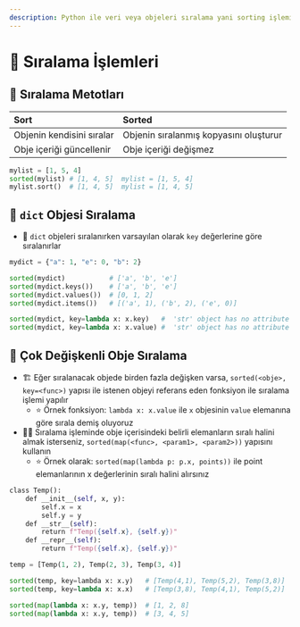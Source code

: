 ```yaml
---
description: Python ile veri veya objeleri sıralama yani sorting işlemi
---
```


# 🥾 Sıralama İşlemleri

## 💠 Sıralama Metotları

| Sort | Sorted |
| :--- | :--- |
| Objenin kendisini sıralar | Objenin sıralanmış kopyasını oluşturur |
| Obje içeriği güncellenir | Obje içeriği değişmez |

```python
mylist = [1, 5, 4]
sorted(mylist) # [1, 4, 5]  mylist = [1, 5, 4]
mylist.sort()  # [1, 4, 5]  mylist = [1, 4, 5]
```

## 📙 `dict` Objesi Sıralama

* 🔑 `dict` objeleri sıralanırken varsayılan olarak `key` değerlerine göre sıralanırlar

```python
mydict = {"a": 1, "e": 0, "b": 2}

sorted(mydict)           # ['a', 'b', 'e']
sorted(mydict.keys())    # ['a', 'b', 'e']
sorted(mydict.values())  # [0, 1, 2]
sorted(mydict.items())   # [('a', 1), ('b', 2), ('e', 0)]

sorted(mydict, key=lambda x: x.key)   #  'str' object has no attribute 'key'
sorted(mydict, key=lambda x: x.value) #  'str' object has no attribute 'value'
```

## 🍎 Çok Değişkenli Obje Sıralama

* 🏗️ Eğer sıralanacak objede birden fazla değişken varsa, `sorted(<obje>, key=<func>)` yapısı ile istenen objeyi referans eden fonksiyon ile sıralama işlemi yapılır
  * ⭐ Örnek fonksiyon: `lambda x: x.value` ile `x` objesinin `value` elemanına göre sırala demiş oluyoruz
* 💁‍♂️ Sıralama işleminde obje içerisindeki belirli elemanların sıralı halini almak isterseniz, `sorted(map(<func>, <param1>, <param2>))` yapısını kullanın
  * ⭐ Örnek olarak: `sorted(map(lambda p: p.x, points))` ile point elemanlarının x değerlerinin sıralı halini alırsınız

```python
class Temp():
    def __init__(self, x, y):
        self.x = x
        self.y = y
    def __str__(self):
        return f"Temp({self.x}, {self.y})"
    def __repr__(self):
        return f"Temp({self.x}, {self.y})"

temp = [Temp(1, 2), Temp(2, 3), Temp(3, 4)]  

sorted(temp, key=lambda x: x.y)   # [Temp(4,1), Temp(5,2), Temp(3,8)]
sorted(temp, key=lambda x: x.x)   # [Temp(3,8), Temp(4,1), Temp(5,2)]

sorted(map(lambda x: x.y, temp))  # [1, 2, 8]
sorted(map(lambda x: x.y, temp))  # [3, 4, 5]
```

